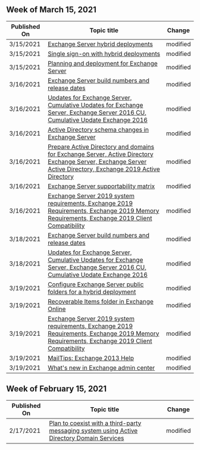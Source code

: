 <!-- This file is generated automatically each week. Changes made to this file will be overwritten.-->




## Week of March 15, 2021
| Published On |Topic title | Change |
|------|------------|--------|
| 3/15/2021 | [Exchange Server hybrid deployments](/Exchange/exchange-hybrid) | modified |
| 3/15/2021 | [Single sign-on with hybrid deployments](/Exchange/single-sign-on) | modified |
| 3/15/2021 | [Planning and deployment for Exchange Server](/Exchange/plan-and-deploy/plan-and-deploy?view=exchserver-2016) | modified |
| 3/16/2021 | [Exchange Server build numbers and release dates](/Exchange/new-features/build-numbers-and-release-dates?view=exchserver-2016) | modified |
| 3/16/2021 | [Updates for Exchange Server, Cumulative Updates for Exchange Server, Exchange Server 2016 CU, Cumulative Update Exchange 2016](/Exchange/new-features/updates?view=exchserver-2016) | modified |
| 3/16/2021 | [Active Directory schema changes in Exchange Server](/Exchange/plan-and-deploy/active-directory/ad-schema-changes?view=exchserver-2016) | modified |
| 3/16/2021 | [Prepare Active Directory and domains for Exchange Server, Active Directory Exchange Server, Exchange Server Active Directory, Exchange 2019 Active Directory](/Exchange/plan-and-deploy/prepare-ad-and-domains?view=exchserver-2016) | modified |
| 3/16/2021 | [Exchange Server supportability matrix](/Exchange/plan-and-deploy/supportability-matrix?view=exchserver-2016) | modified |
| 3/16/2021 | [Exchange Server 2019 system requirements, Exchange 2019 Requirements, Exchange 2019 Memory Requirements, Exchange 2019 Client Compatibility](/Exchange/plan-and-deploy/system-requirements?view=exchserver-2016) | modified |
| 3/18/2021 | [Exchange Server build numbers and release dates](/Exchange/new-features/build-numbers-and-release-dates?view=exchserver-2016) | modified |
| 3/18/2021 | [Updates for Exchange Server, Cumulative Updates for Exchange Server, Exchange Server 2016 CU, Cumulative Update Exchange 2016](/Exchange/new-features/updates?view=exchserver-2016) | modified |
| 3/19/2021 | [Configure Exchange Server public folders for a hybrid deployment](/Exchange/hybrid-deployment/set-up-modern-hybrid-public-folders) | modified |
| 3/19/2021 | [Recoverable Items folder in Exchange Online](/Exchange/security-and-compliance/recoverable-items-folder/recoverable-items-folder) | modified |
| 3/19/2021 | [Exchange Server 2019 system requirements, Exchange 2019 Requirements, Exchange 2019 Memory Requirements, Exchange 2019 Client Compatibility](/Exchange/plan-and-deploy/system-requirements?view=exchserver-2016) | modified |
| 3/19/2021 | [MailTips: Exchange 2013 Help](/Exchange/mailtips-exchange-2013-help) | modified |
| 3/19/2021 | [What's new in Exchange admin center](/Exchange/whats-new) | modified |


## Week of February 15, 2021
| Published On |Topic title | Change |
|------|------------|--------|
| 2/17/2021 | [Plan to coexist with a third-party messaging system using Active Directory Domain Services](/Exchange/mailbox-migration/plan-to-coexist-with-third-party-messaging-and-aad-ds) | modified |